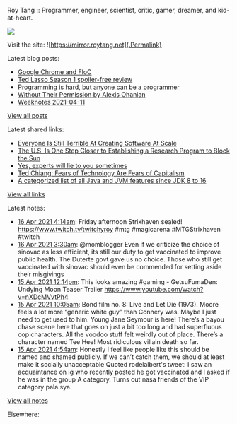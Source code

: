 Roy Tang :: Programmer, engineer, scientist, critic, gamer, dreamer, and kid-at-heart.

![](https://roytang.net/img/profile.jpg)

Visit the site: ![https://mirror.roytang.net](.Permalink)

Latest blog posts:
    

- [Google Chrome and FloC](https://mirror.roytang.net/2021/04/google-chrome-and-floc/)
- [Ted Lasso Season 1 spoiler-free review](https://mirror.roytang.net/2021/04/ted-lasso-season-1-spoiler-free-review/)
- [Programming is hard, but anyone can be a programmer](https://mirror.roytang.net/2021/04/programming-is-hard-but-anyone-can-be-a-programmer/)
- [Without Their Permission by Alexis Ohanian](https://mirror.roytang.net/2021/04/without-their-permission-by-alexis-ohanian/)
- [Weeknotes 2021-04-11](https://mirror.roytang.net/2021/04/weeknotes-2021-04-11/)

[View all posts](https://mirror.roytang.net/blog)

Latest shared links:
    

- [Everyone Is Still Terrible At Creating Software At Scale](https://mirror.roytang.net/2021/04/everyone-is-still-terrible-at-creating-software-at-scale/)
- [The U.S. Is One Step Closer to Establishing a Research Program to Block the Sun](https://mirror.roytang.net/2021/04/the-us-is-one-step-closer-to-establishing-a-research-program-to-block-the-sun/)
- [Yes, experts will lie to you sometimes](https://mirror.roytang.net/2021/04/yes-experts-will-lie-to-you-sometimes/)
- [Ted Chiang: Fears of Technology Are Fears of Capitalism](https://mirror.roytang.net/2021/04/ted-chiang-fears-of-technology-are-fears-of-capitalism/)
- [A categorized list of all Java and JVM features since JDK 8 to 16](https://mirror.roytang.net/2021/04/a-categorized-list-of-all-java-and-jvm-features-since-jdk-8-to-16/)

[View all links](https://mirror.roytang.net/links)

Latest notes:
    

- [16 Apr 2021 4:14am](https://mirror.roytang.net/2021/04/1382910148306427907/): Friday afternoon Strixhaven sealed! https://www.twitch.tv/twitchyroy #mtg #magicarena #MTGStrixhaven #twitch
- [16 Apr 2021 3:30am](https://mirror.roytang.net/2021/04/1382899175189221378/): @momblogger Even if we criticize the choice of sinovac as less efficient, its still our duty to get vaccinated to improve public health. The Duterte govt gave us no choice. Those who still get vaccinated with sinovac should even be commended for setting aside their misgivings
- [15 Apr 2021 12:14pm](https://mirror.roytang.net/2021/04/1382668757248536581/): This looks amazing #gaming - GetsuFumaDen: Undying Moon Teaser Trailer https://www.youtube.com/watch?v=nXDcMVvtPh4
- [15 Apr 2021 10:05am](https://mirror.roytang.net/2021/04/ced0a77eea2857ad31bd014fac3ded9a/): Bond film no. 8: Live and Let Die (1973).
Moore feels a lot more &ldquo;generic white guy&rdquo; than Connery was. Maybe I just need to get used to him. Young Jane Seymour is here! There&rsquo;s a bayou chase scene here that goes on just a bit too long and had superfluous cop characters. All the voodoo stuff felt weirdly out of place. There&rsquo;s a character named Tee Hee! Most ridiculous villain death so far.
- [15 Apr 2021 4:54am](https://mirror.roytang.net/2021/04/1382557908513161222/): Honestly I feel like people like this should be named and shamed publicly. If we can&rsquo;t catch them, we should at least make it socially unacceptable
Quoted rodelalbert&#39;s tweet:   I saw an acquaintance on ig who recently posted he got vaccinated and I asked if he was in the group A category. Turns out nasa friends of the VIP category pala sya.  

[View all notes](https://mirror.roytang.net/notes)

Elsewhere:
